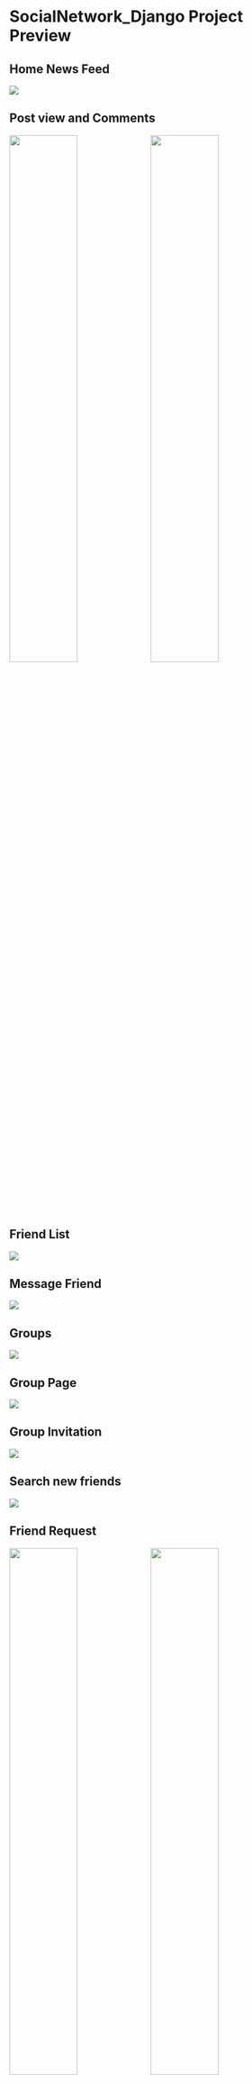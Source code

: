 # SocialNetwork_Django Project Preview

## Home News Feed
![](preview/homeFeed.PNG)

## Post view and Comments
<p float="left">
  <img src="preview/comments.PNG" width="49%" />
  <img src="preview/postWithImage.PNG" width="49%" /> 
</p>

## Friend List
![](preview/friendList.PNG)

## Message Friend
![](preview/messages.PNG)

## Groups
![](preview/groups.PNG)

## Group Page
![](preview/groupPage.PNG)

## Group Invitation
![](preview/groupAccept.PNG)

## Search new friends
![](preview/searchUsers.PNG)

## Friend Request
<p float="left">
  <img src="preview/nonFriend.PNG" width="49%" />
  <img src="preview/acceptFriend.PNG" width="49%" /> 
</p>

## Friend Profile
![](preview/friendPage.PNG)

## Notifications
![](preview/notifications.PNG)

## User Profile
![](preview/userProfile.PNG)

## Edit Profile
![](preview/editProfile.PNG)

## Profanity check
![](preview/profanity.PNG)

